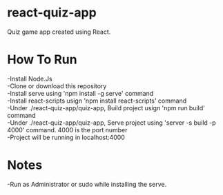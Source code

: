 # react-quiz-app
Quiz game app created using React.

# How To Run
-Install Node.Js<br/>
-Clone or download this repository<br/>
-Install serve using 'npm install -g serve' command<br/>
-Install react-scripts usign 'npm install react-scripts' command<br/>
-Under ./react-quiz-app/quiz-app, Build project usign 'npm run build' command<br/>
-Under ./react-quiz-app/quiz-app, Serve project using  'server -s build -p 4000' command. 4000 is the port number<br/>
-Project will be running in localhost:4000
# Notes
-Run as Administrator or sudo while installing the serve.
